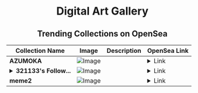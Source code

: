 <div align="center">

# Digital Art Gallery

## Trending Collections on OpenSea

| Collection Name                       | Image                                                                                     | Description                       | OpenSea Link                                                                                          |
|---------------------------------------|-------------------------------------------------------------------------------------------|-----------------------------------|--------------------------------------------------------------------------------------------------------|
| **AZUMOKA** | ![Image](https://i.seadn.io/s/raw/files/6d91b1d9e9188959c0842824ea0c673b.png?w=500&auto=format?w=200&auto=format) |  | <details><summary>Link</summary>[AZUMOKA](https://opensea.io/collection/azumoka)</details> |
| **<details><summary>321133's Follow...</summary>321133's Follower</details>** | ![Image](https://i.seadn.io/s/raw/files/19f9f090920392cc3650cbdf4361755b.png?w=500&auto=format?w=200&auto=format) |  | <details><summary>Link</summary>[321133's Follower](https://opensea.io/collection/321133-s-follower)</details> |
| **meme2** | ![Image](https://i.seadn.io/s/raw/files/7de5961e2d32fcc7a1fb15d88fc8c044.png?w=500&auto=format?w=200&auto=format) |  | <details><summary>Link</summary>[meme2](https://opensea.io/collection/meme2-4)</details> |

</div>